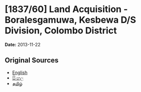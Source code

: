 # [1837/60] Land Acquisition - Boralesgamuwa, Kesbewa D/S Division, Colombo District

**Date:** 2013-11-22

## Original Sources

- [English](https://documents.gov.lk/view/extra-gazettes/2013/11/1837-60_E.pdf)
- [සිංහල](https://documents.gov.lk/view/extra-gazettes/2013/11/1837-60_S.pdf)
- [தமிழ்](https://documents.gov.lk/view/extra-gazettes/2013/11/1837-60_T.pdf)
